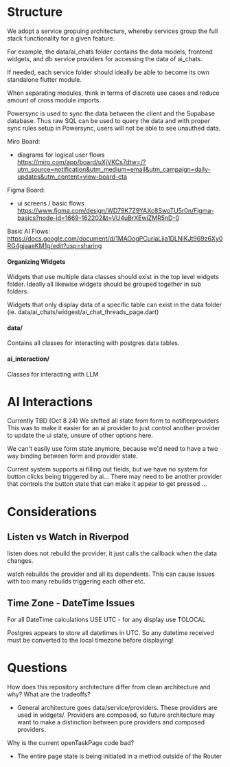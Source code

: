 # Structure

We adopt a service gropuing architecture, whereby services group the full stack functionality for a given feature. 

For example, the data/ai_chats folder contains the data models, frontend widgets, and db service providers for accessing the data of ai_chats. 

If needed, each service folder should ideally be able to become its own standalone flutter module. 

When separating modules, think in terms of discrete use cases and reduce amount of cross module imports. 

Powersync is used to sync the data between the client and the Supabase database. Thus raw SQL can be used to query the data and with proper sync rules setup in Powersync, users will not be able to see unauthed data. 

Miro Board: 
- diagrams for logical user flows 
https://miro.com/app/board/uXjVKCs7dtw=/?utm_source=notification&utm_medium=email&utm_campaign=daily-updates&utm_content=view-board-cta

Figma Board: 
- ui screens / basic flows 
https://www.figma.com/design/WD79K7Z9YAXc8SwoTU5r0n/Figma-basics?node-id=1669-162202&t=VU4uBrXEwiZMR5nD-0

Basic AI Flows: 
https://docs.google.com/document/d/1MAOogPCurlaLiia1DLNlKJt969z6Xy0RG4gjaaeKM1g/edit?usp=sharing

#### Organizing Widgets

Widgets that use multiple data classes should exist in the top level widgets folder. 
Ideally all likewise widgets should be grouped together in sub folders. 

Widgets that only display data of a specific table can exist in the data folder (ie. data/ai_chats/widgest/ai_chat_threads_page.dart) 

#### data/
Contains all classes for interacting with postgres data tables. 

#### ai_interaction/
Classes for interacting with LLM 

# AI Interactions

Currently TBD (Oct 8 24) 
We shifted all state from form to notifierproviders 
This was to make it easier for an ai provider to just control another provider to update the ui state, unsure of other options here. 

We can't easily use form state anymore, because we'd need to have a two way binding between form and provider state. 

Current system supports ai filling out fields, but we have no system for button clicks being triggered by ai... 
There may need to be another provider that controls the button state that can make it appear to get pressed ... 

# Considerations

## Listen vs Watch in Riverpod

listen does not rebuild the provider, it just calls the callback when the data changes. 

watch rebuilds the provider and all its dependents. This can cause issues with too many rebuilds triggering each other etc. 

## Time Zone - DateTime Issues 
For all DateTime calculations USE UTC - for any display use TOLOCAL

Postgres appears to store all datetimes in UTC. 
So any datetime received must be converted to the local timezone before displaying! 


# Questions 

How does this repository architecture differ from clean architecture and why? What are the tradeoffs? 

- General architecture goes data/service/providers. These providers are used in widgets/. Providers are composed, so future architecture may want to make a distinction between pure providers and composed providers. 

Why is the current openTaskPage code bad? 

- The entire page state is being initiated in a method outside of the Router

